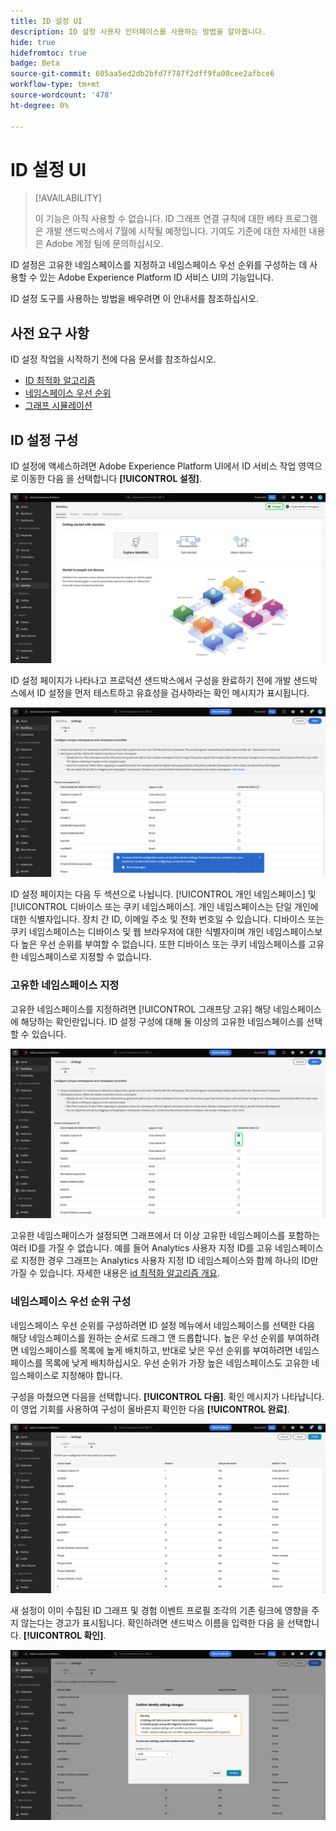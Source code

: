```yaml
---
title: ID 설정 UI
description: ID 설정 사용자 인터페이스를 사용하는 방법을 알아봅니다.
hide: true
hidefromtoc: true
badge: Beta
source-git-commit: 605aa5ed2db2bfd7f787f2dff9fa00cee2afbce6
workflow-type: tm+mt
source-wordcount: '478'
ht-degree: 0%

---
```


# ID 설정 UI

>[!AVAILABILITY]
>
>이 기능은 아직 사용할 수 없습니다. ID 그래프 연결 규칙에 대한 베타 프로그램은 개발 샌드박스에서 7월에 시작될 예정입니다. 기여도 기준에 대한 자세한 내용은 Adobe 계정 팀에 문의하십시오.

ID 설정은 고유한 네임스페이스를 지정하고 네임스페이스 우선 순위를 구성하는 데 사용할 수 있는 Adobe Experience Platform ID 서비스 UI의 기능입니다.

ID 설정 도구를 사용하는 방법을 배우려면 이 안내서를 참조하십시오.

## 사전 요구 사항

ID 설정 작업을 시작하기 전에 다음 문서를 참조하십시오.

* [ID 최적화 알고리즘](./identity-optimization-algorithm.md)
* [네임스페이스 우선 순위](./namespace-priority.md)
* [그래프 시뮬레이션](./graph-simulation.md)

## ID 설정 구성

ID 설정에 액세스하려면 Adobe Experience Platform UI에서 ID 서비스 작업 영역으로 이동한 다음 을 선택합니다 **[!UICONTROL 설정]**.

![ID 설정 버튼이 선택되었습니다.](../images/rules/identity-ui.png)

ID 설정 페이지가 나타나고 프로덕션 샌드박스에서 구성을 완료하기 전에 개발 샌드박스에서 ID 설정을 먼저 테스트하고 유효성을 검사하라는 확인 메시지가 표시됩니다.

![ID 설정 페이지입니다.](../images/rules/identity-settings.png)

ID 설정 페이지는 다음 두 섹션으로 나뉩니다. [!UICONTROL 개인 네임스페이스] 및 [!UICONTROL 디바이스 또는 쿠키 네임스페이스]. 개인 네임스페이스는 단일 개인에 대한 식별자입니다. 장치 간 ID, 이메일 주소 및 전화 번호일 수 있습니다. 디바이스 또는 쿠키 네임스페이스는 디바이스 및 웹 브라우저에 대한 식별자이며 개인 네임스페이스보다 높은 우선 순위를 부여할 수 없습니다. 또한 디바이스 또는 쿠키 네임스페이스를 고유한 네임스페이스로 지정할 수 없습니다.

### 고유한 네임스페이스 지정

고유한 네임스페이스를 지정하려면 [!UICONTROL 그래프당 고유] 해당 네임스페이스에 해당하는 확인란입니다. ID 설정 구성에 대해 둘 이상의 고유한 네임스페이스를 선택할 수 있습니다.

![두 개의 고유한 네임스페이스가 선택되었습니다.](../images/rules/unique-namespaces.png)

고유한 네임스페이스가 설정되면 그래프에서 더 이상 고유한 네임스페이스를 포함하는 여러 ID를 가질 수 없습니다. 예를 들어 Analytics 사용자 지정 ID를 고유 네임스페이스로 지정한 경우 그래프는 Analytics 사용자 지정 ID 네임스페이스와 함께 하나의 ID만 가질 수 있습니다. 자세한 내용은 [id 최적화 알고리즘 개요](./identity-optimization-algorithm.md#unique-namespace).

### 네임스페이스 우선 순위 구성

네임스페이스 우선 순위를 구성하려면 ID 설정 메뉴에서 네임스페이스를 선택한 다음 해당 네임스페이스를 원하는 순서로 드래그 앤 드롭합니다. 높은 우선 순위를 부여하려면 네임스페이스를 목록에 높게 배치하고, 반대로 낮은 우선 순위를 부여하려면 네임스페이스를 목록에 낮게 배치하십시오. 우선 순위가 가장 높은 네임스페이스도 고유한 네임스페이스로 지정해야 합니다.

구성을 마쳤으면 다음을 선택합니다. **[!UICONTROL 다음]**. 확인 메시지가 나타납니다. 이 영업 기회를 사용하여 구성이 올바른지 확인한 다음 **[!UICONTROL 완료]**.

![유효성 검사 페이지입니다.](../images/rules/validate.png)

새 설정이 이미 수집된 ID 그래프 및 경험 이벤트 프로필 조각의 기존 링크에 영향을 주지 않는다는 경고가 표시됩니다. 확인하려면 샌드박스 이름을 입력한 다음 을 선택합니다. **[!UICONTROL 확인]**.

![확인 창입니다.](../images/rules/confirm.png)